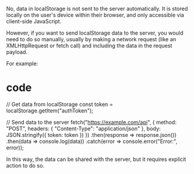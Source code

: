 No, data in localStorage is not sent to the server automatically. It is stored locally on the user's device within their browser, and only accessible via client-side JavaScript.

However, if you want to send localStorage data to the server, you would need to do so manually, usually by making a network request (like an XMLHttpRequest or fetch call) and including the data in the request payload.

For example:

# code

// Get data from localStorage
const token = localStorage.getItem("authToken");

// Send data to the server
fetch("https://example.com/api", {
method: "POST",
headers: {
"Content-Type": "application/json"
},
body: JSON.stringify({ token: token })
})
.then(response => response.json())
.then(data => console.log(data))
.catch(error => console.error("Error:", error));

In this way, the data can be shared with the server, but it requires explicit action to do so.
